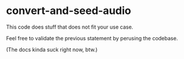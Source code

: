 convert-and-seed-audio
==========

This code does stuff that does not fit your use case.

Feel free to validate the previous statement by perusing the codebase.

(The docs kinda suck right now, btw.)
